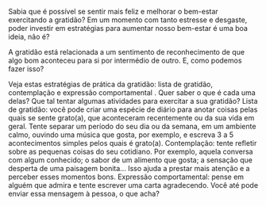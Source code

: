 Sabia que é possível se sentir mais feliz e melhorar o bem-estar exercitando a gratidão? Em um momento com tanto estresse e desgaste, poder investir em estratégias para aumentar nosso bem-estar é uma boa ideia, não é?

A gratidão está relacionada a um sentimento de reconhecimento de que algo bom aconteceu para si por intermédio de outro. E, como podemos fazer isso?

Veja estas estratégias de prática da gratidão: lista de gratidão, contemplação e expressão comportamental
.
Quer saber o que é cada uma delas? Que tal tentar algumas atividades para exercitar a sua gratidão?
Lista de gratidão: você pode criar uma espécie de diário para anotar coisas pelas quais se sente grato(a), que aconteceram recentemente ou da sua vida em geral. Tente separar um período do seu dia ou da semana, em um ambiente calmo, ouvindo uma música que gosta, por exemplo, e escreva 3 a 5 acontecimentos simples pelos quais é grato(a).
Contemplação: tente refletir sobre as pequenas coisas do seu cotidiano.
Por exemplo, aquela conversa com algum conhecido; o sabor de um alimento que gosta; a sensação que desperta de uma paisagem bonita… Isso ajuda a prestar mais atenção e a perceber esses momentos bons.
Expressão comportamental: pense em alguém que admira e tente escrever uma carta agradecendo. Você até pode enviar essa mensagem à pessoa, o que acha?

